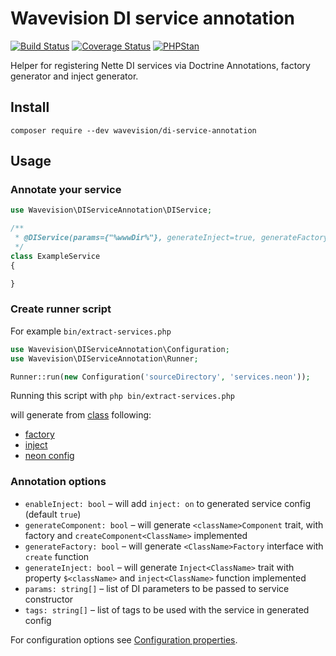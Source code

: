 # Wavevision DI service annotation

[![Build Status](https://travis-ci.org/wavevision/di-service-annotation.svg?branch=master)](https://travis-ci.org/wavevision/di-service-annotation)
[![Coverage Status](https://coveralls.io/repos/github/wavevision/di-service-annotation/badge.svg?branch=master)](https://coveralls.io/github/wavevision/di-service-annotation?branch=master)
[![PHPStan](https://img.shields.io/badge/style-level%20max-brightgreen.svg?label=phpstan)](https://github.com/phpstan/phpstan)

Helper for registering Nette DI services via Doctrine Annotations, factory generator and inject generator.

## Install
```
composer require --dev wavevision/di-service-annotation
```

## Usage

### Annotate your service

```php
use Wavevision\DIServiceAnnotation\DIService;

/**
 * @DIService(params={"%wwwDir%"}, generateInject=true, generateFactory=true)
 */
class ExampleService
{

}
```

### Create runner script

For example `bin/extract-services.php`

```php
use Wavevision\DIServiceAnnotation\Configuration;
use Wavevision\DIServiceAnnotation\Runner;

Runner::run(new Configuration('sourceDirectory', 'services.neon'));
```

Running this script with `php bin/extract-services.php`

will generate from [class](tests/DIServiceAnnotationTests/Services/Nested/ExampleService.php) following:
- [factory](tests/DIServiceAnnotationTests/expected/Services/Nested/ExampleServiceFactory.php)
- [inject](tests/DIServiceAnnotationTests/expected/Services/Nested/InjectExampleServiceFactory.php) 
- [neon config](tests/DIServiceAnnotationTests/expected/nested.neon#L5)

### Annotation options

- `enableInject: bool` – will add `inject: on` to generated service config (default `true`)
- `generateComponent: bool` – will generate `<className>Component` trait, with factory and `createComponent<ClassName>` implemented
- `generateFactory: bool` – will generate `<ClassName>Factory` interface with `create` function
- `generateInject: bool` – will generate `Inject<ClassName>` trait with property `$<className>` and `inject<ClassName>` function implemented
- `params: string[]` – list of DI parameters to be passed to service constructor
- `tags: string[]` – list of tags to be used with the service in generated config

For configuration options see [Configuration properties](src/DIServiceAnnotation/Configuration.php#L7).
